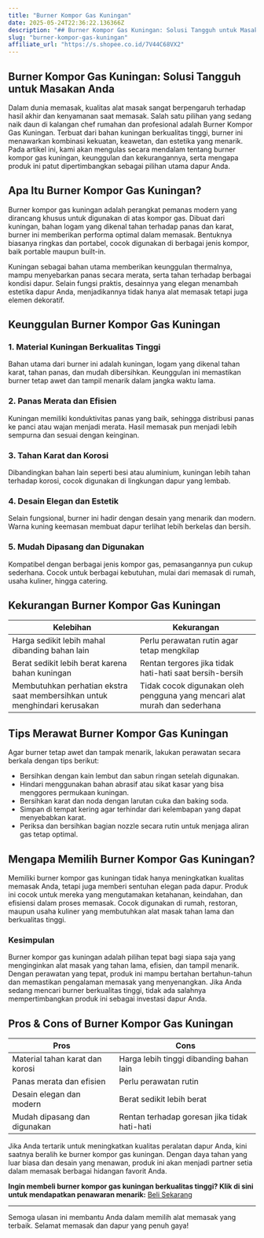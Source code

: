 ```yaml
---
title: "Burner Kompor Gas Kuningan"
date: 2025-05-24T22:36:22.136366Z
description: "## Burner Kompor Gas Kuningan: Solusi Tangguh untuk Masakan Anda..."
slug: "burner-kompor-gas-kuningan"
affiliate_url: "https://s.shopee.co.id/7V44C68VX2"
---
```

## Burner Kompor Gas Kuningan: Solusi Tangguh untuk Masakan Anda

Dalam dunia memasak, kualitas alat masak sangat berpengaruh terhadap hasil akhir dan kenyamanan saat memasak. Salah satu pilihan yang sedang naik daun di kalangan chef rumahan dan profesional adalah Burner Kompor Gas Kuningan. Terbuat dari bahan kuningan berkualitas tinggi, burner ini menawarkan kombinasi kekuatan, keawetan, dan estetika yang menarik. Pada artikel ini, kami akan mengulas secara mendalam tentang burner kompor gas kuningan, keunggulan dan kekurangannya, serta mengapa produk ini patut dipertimbangkan sebagai pilihan utama dapur Anda.

## Apa Itu Burner Kompor Gas Kuningan?

Burner kompor gas kuningan adalah perangkat pemanas modern yang dirancang khusus untuk digunakan di atas kompor gas. Dibuat dari kuningan, bahan logam yang dikenal tahan terhadap panas dan karat, burner ini memberikan performa optimal dalam memasak. Bentuknya biasanya ringkas dan portabel, cocok digunakan di berbagai jenis kompor, baik portable maupun built-in.

Kuningan sebagai bahan utama memberikan keunggulan thermalnya, mampu menyebarkan panas secara merata, serta tahan terhadap berbagai kondisi dapur. Selain fungsi praktis, desainnya yang elegan menambah estetika dapur Anda, menjadikannya tidak hanya alat memasak tetapi juga elemen dekoratif.

## Keunggulan Burner Kompor Gas Kuningan

### 1. Material Kuningan Berkualitas Tinggi

Bahan utama dari burner ini adalah kuningan, logam yang dikenal tahan karat, tahan panas, dan mudah dibersihkan. Keunggulan ini memastikan burner tetap awet dan tampil menarik dalam jangka waktu lama.

### 2. Panas Merata dan Efisien

Kuningan memiliki konduktivitas panas yang baik, sehingga distribusi panas ke panci atau wajan menjadi merata. Hasil memasak pun menjadi lebih sempurna dan sesuai dengan keinginan.

### 3. Tahan Karat dan Korosi

Dibandingkan bahan lain seperti besi atau aluminium, kuningan lebih tahan terhadap korosi, cocok digunakan di lingkungan dapur yang lembab.

### 4. Desain Elegan dan Estetik

Selain fungsional, burner ini hadir dengan desain yang menarik dan modern. Warna kuning keemasan membuat dapur terlihat lebih berkelas dan bersih.

### 5. Mudah Dipasang dan Digunakan

Kompatibel dengan berbagai jenis kompor gas, pemasangannya pun cukup sederhana. Cocok untuk berbagai kebutuhan, mulai dari memasak di rumah, usaha kuliner, hingga catering.

## Kekurangan Burner Kompor Gas Kuningan

| **Kelebihan** | **Kekurangan** |
|----------------|----------------|
| Harga sedikit lebih mahal dibanding bahan lain | Perlu perawatan rutin agar tetap mengkilap |
| Berat sedikit lebih berat karena bahan kuningan | Rentan tergores jika tidak hati-hati saat bersih-bersih |
| Membutuhkan perhatian ekstra saat membersihkan untuk menghindari kerusakan | Tidak cocok digunakan oleh pengguna yang mencari alat murah dan sederhana |

## Tips Merawat Burner Kompor Gas Kuningan

Agar burner tetap awet dan tampak menarik, lakukan perawatan secara berkala dengan tips berikut:

- Bersihkan dengan kain lembut dan sabun ringan setelah digunakan.
- Hindari menggunakan bahan abrasif atau sikat kasar yang bisa menggores permukaan kuningan.
- Bersihkan karat dan noda dengan larutan cuka dan baking soda.
- Simpan di tempat kering agar terhindar dari kelembapan yang dapat menyebabkan karat.
- Periksa dan bersihkan bagian nozzle secara rutin untuk menjaga aliran gas tetap optimal.

## Mengapa Memilih Burner Kompor Gas Kuningan?

Memiliki burner kompor gas kuningan tidak hanya meningkatkan kualitas memasak Anda, tetapi juga memberi sentuhan elegan pada dapur. Produk ini cocok untuk mereka yang mengutamakan ketahanan, keindahan, dan efisiensi dalam proses memasak. Cocok digunakan di rumah, restoran, maupun usaha kuliner yang membutuhkan alat masak tahan lama dan berkualitas tinggi.

### Kesimpulan

Burner kompor gas kuningan adalah pilihan tepat bagi siapa saja yang menginginkan alat masak yang tahan lama, efisien, dan tampil menarik. Dengan perawatan yang tepat, produk ini mampu bertahan bertahun-tahun dan memastikan pengalaman memasak yang menyenangkan. Jika Anda sedang mencari burner berkualitas tinggi, tidak ada salahnya mempertimbangkan produk ini sebagai investasi dapur Anda.

## Pros & Cons of Burner Kompor Gas Kuningan

| **Pros** | **Cons** |
|---------|---------|
| Material tahan karat dan korosi | Harga lebih tinggi dibanding bahan lain |
| Panas merata dan efisien | Perlu perawatan rutin |
| Desain elegan dan modern | Berat sedikit lebih berat |
| Mudah dipasang dan digunakan | Rentan terhadap goresan jika tidak hati-hati |

Jika Anda tertarik untuk meningkatkan kualitas peralatan dapur Anda, kini saatnya beralih ke burner kompor gas kuningan. Dengan daya tahan yang luar biasa dan desain yang menawan, produk ini akan menjadi partner setia dalam memasak berbagai hidangan favorit Anda.

**Ingin membeli burner kompor gas kuningan berkualitas tinggi? Klik di sini untuk mendapatkan penawaran menarik:** [Beli Sekarang](https://s.shopee.co.id/7V44C68VX2)

---

Semoga ulasan ini membantu Anda dalam memilih alat memasak yang terbaik. Selamat memasak dan dapur yang penuh gaya!